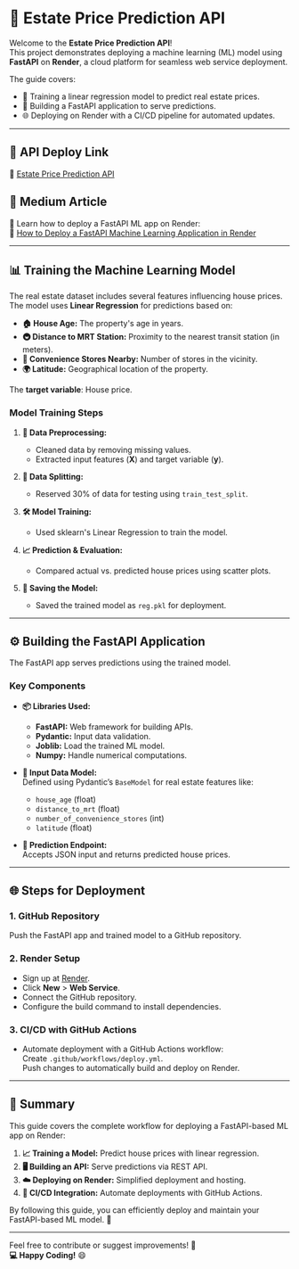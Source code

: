 # 🏡 Estate Price Prediction API  

Welcome to the **Estate Price Prediction API**!  
This project demonstrates deploying a machine learning (ML) model using **FastAPI** on **Render**, a cloud platform for seamless web service deployment.  

The guide covers:  
- 🧠 Training a linear regression model to predict real estate prices.  
- 🚀 Building a FastAPI application to serve predictions.  
- 🌐 Deploying on Render with a CI/CD pipeline for automated updates.  

---

## 📌 **API Deploy Link**  
🔗 [Estate Price Prediction API](https://estate-price-prediction-api.onrender.com)  

## 📄 **Medium Article**  
📝 Learn how to deploy a FastAPI ML app on Render:  
🔗 [How to Deploy a FastAPI Machine Learning Application in Render](https://medium.com/@nimashapawani2000/how-to-deploy-a-fastapi-machine-learning-application-in-render-9b9744582cc5)  

---

## 📊 **Training the Machine Learning Model**  

The real estate dataset includes several features influencing house prices.  
The model uses **Linear Regression** for predictions based on:  

- **🏠 House Age:** The property's age in years.  
- **🚇 Distance to MRT Station:** Proximity to the nearest transit station (in meters).  
- **🛒 Convenience Stores Nearby:** Number of stores in the vicinity.  
- **🌍 Latitude:** Geographical location of the property.  

The **target variable**: House price.  

### **Model Training Steps**  

1. **🧹 Data Preprocessing:**  
   - Cleaned data by removing missing values.  
   - Extracted input features (**X**) and target variable (**y**).  

2. **📂 Data Splitting:**  
   - Reserved 30% of data for testing using `train_test_split`.  

3. **🛠️ Model Training:**  
   - Used sklearn's Linear Regression to train the model.  

4. **📈 Prediction & Evaluation:**  
   - Compared actual vs. predicted house prices using scatter plots.  

5. **💾 Saving the Model:**  
   - Saved the trained model as `reg.pkl` for deployment.  

---

## ⚙️ **Building the FastAPI Application**  

The FastAPI app serves predictions using the trained model.  

### **Key Components**  

- **📦 Libraries Used:**  
  - **FastAPI:** Web framework for building APIs.  
  - **Pydantic:** Input data validation.  
  - **Joblib:** Load the trained ML model.  
  - **Numpy:** Handle numerical computations.  

- **📑 Input Data Model:**  
  Defined using Pydantic’s `BaseModel` for real estate features like:  
  - `house_age` (float)  
  - `distance_to_mrt` (float)  
  - `number_of_convenience_stores` (int)  
  - `latitude` (float)  

- **🔄 Prediction Endpoint:**  
  Accepts JSON input and returns predicted house prices.  

---

## 🌐 **Steps for Deployment**  

### **1. GitHub Repository**  
Push the FastAPI app and trained model to a GitHub repository.  

### **2. Render Setup**  
- Sign up at [Render](https://render.com).  
- Click **New** > **Web Service**.  
- Connect the GitHub repository.  
- Configure the build command to install dependencies.  

### **3. CI/CD with GitHub Actions**  
- Automate deployment with a GitHub Actions workflow:  
  Create `.github/workflows/deploy.yml`.  
  Push changes to automatically build and deploy on Render.  

---

## 🎯 **Summary**  

This guide covers the complete workflow for deploying a FastAPI-based ML app on Render:  

1. **📈 Training a Model:** Predict house prices with linear regression.  
2. **🖥️ Building an API:** Serve predictions via REST API.  
3. **☁️ Deploying on Render:** Simplified deployment and hosting.  
4. **🔄 CI/CD Integration:** Automate deployments with GitHub Actions.  

By following this guide, you can efficiently deploy and maintain your FastAPI-based ML model. 🚀  

---

Feel free to contribute or suggest improvements! 🌟  
**💻 Happy Coding!** 😄
